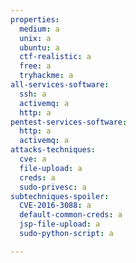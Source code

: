 ```yaml
---
properties:
  medium: a
  unix: a
  ubuntu: a
  ctf-realistic: a
  free: a
  tryhackme: a
all-services-software:
  ssh: a
  activemq: a
  http: a
pentest-services-software:
  http: a
  activemq: a
attacks-techniques:
  cve: a
  file-upload: a
  creds: a
  sudo-privesc: a
subtechniques-spoiler:
  CVE-2016-3088: a
  default-common-creds: a
  jsp-file-upload: a
  sudo-python-script: a

---
```

